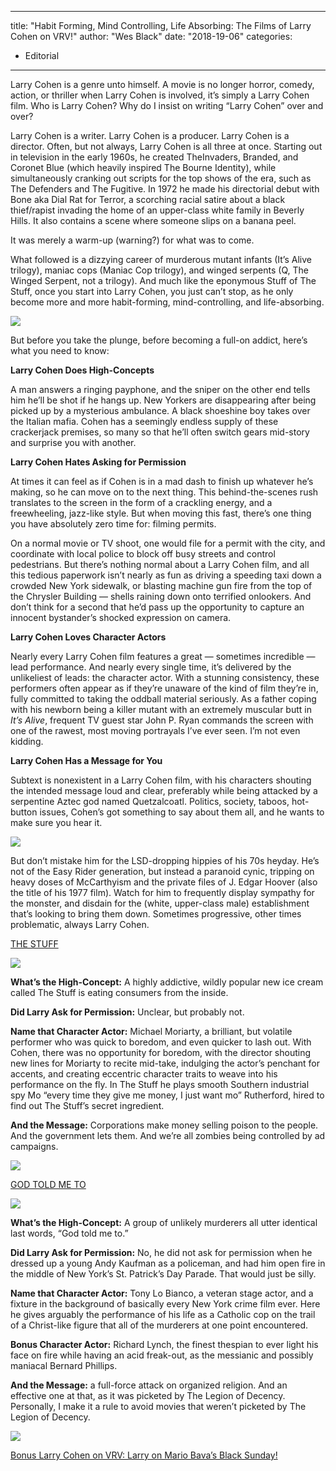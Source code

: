
---
title: "Habit Forming, Mind Controlling, Life Absorbing: The Films of Larry Cohen on VRV!"
author: "Wes Black"
date: "2018-19-06"
categories:
- Editorial
---

Larry Cohen is a genre unto himself. A movie is no longer horror, comedy, action, or thriller when Larry Cohen is involved, it’s simply a Larry Cohen film. Who is Larry Cohen? Why do I insist on writing “Larry Cohen” over and over?

Larry Cohen is a writer. Larry Cohen is a producer. Larry Cohen is a director. Often, but not always, Larry Cohen is all three at once. Starting out in television in the early 1960s, he created TheInvaders, Branded, and Coronet Blue (which heavily inspired The Bourne Identity), while simultaneously cranking out scripts for the top shows of the era, such as The Defenders and The Fugitive. In 1972 he made his directorial debut with Bone aka Dial Rat for Terror, a scorching racial satire about a black thief/rapist invading the home of an upper-class white family in Beverly Hills. It also contains a scene where someone slips on a banana peel. 

It was merely a warm-up (warning?) for what was to come. 

What followed is a dizzying career of murderous mutant infants (It’s Alive trilogy), maniac cops (Maniac Cop trilogy), and winged serpents (Q, The Winged Serpent, not a trilogy). And much like the eponymous Stuff of The Stuff, once you start into Larry Cohen, you just can’t stop, as he only become more and more habit-forming, mind-controlling, and life-absorbing.

![](https://i1.wp.com/vrvblog.co/wp-content/uploads/2018/06/LarryCohen.jpg?resize=1000%2C980&#038;ssl=1)

But before you take the plunge, before becoming a full-on addict, here’s what you need to know:

**Larry Cohen Does High-Concepts**

A man answers a ringing payphone, and the sniper on the other end tells him he’ll be shot if he hangs up. New Yorkers are disappearing after being picked up by a mysterious ambulance. A black shoeshine boy takes over the Italian mafia. Cohen has a seemingly endless supply of these crackerjack premises, so many so that he’ll often switch gears mid-story and surprise you with another. 

**Larry Cohen Hates Asking for Permission**

At times it can feel as if Cohen is in a mad dash to finish up whatever he’s making, so he can move on to the next thing. This behind-the-scenes rush translates to the screen in the form of a crackling energy, and a freewheeling, jazz-like style. But when moving this fast, there’s one thing you have absolutely zero time for: filming permits.

On a normal movie or TV shoot, one would file for a permit with the city, and coordinate with local police to block off busy streets and control pedestrians. But there’s nothing normal about a Larry Cohen film, and all this tedious paperwork isn’t nearly as fun as driving a speeding taxi down a crowded New York sidewalk, or blasting machine gun fire from the top of the Chrysler Building — shells raining down onto terrified onlookers. And don’t think for a second that he’d pass up the opportunity to capture an innocent bystander’s shocked expression on camera. 

**Larry Cohen Loves Character Actors**

Nearly every Larry Cohen film features a great — sometimes incredible — lead performance. And nearly every single time, it’s delivered by the unlikeliest of leads: the character actor. With a stunning consistency, these performers often appear as if they’re unaware of the kind of film they’re in, fully committed to taking the oddball material seriously. As a father coping with his newborn being a killer mutant with an extremely muscular butt in *It&#8217;s Alive*, frequent TV guest star John P. Ryan commands the screen with one of the rawest, most moving portrayals I’ve ever seen. I’m not even kidding.

**Larry Cohen Has a Message for You**

Subtext is nonexistent in a Larry Cohen film, with his characters shouting the intended message loud and clear, preferably while being attacked by a serpentine Aztec god named Quetzalcoatl. Politics, society, taboos, hot-button issues, Cohen’s got something to say about them all, and he wants to make sure you hear it.

![](https://i0.wp.com/vrvblog.co/wp-content/uploads/2018/06/BlackSabbath.png?resize=1170%2C635&#038;ssl=1)

But don’t mistake him for the LSD-dropping hippies of his 70s heyday. He’s not of the Easy Rider generation, but instead a paranoid cynic, tripping on heavy doses of McCarthyism and the private files of J. Edgar Hoover (also the title of his 1977 film). Watch for him to frequently display sympathy for the monster, and disdain for the (white, upper-class male) establishment that’s looking to bring them down. Sometimes progressive, other times problematic, always Larry Cohen.

[THE STUFF](https://vrv.co/watch/GY8V3V29Y/The-Stuff)

![](https://i0.wp.com/vrvblog.co/wp-content/uploads/2018/06/The-Stuff1.png?resize=1170%2C624&#038;ssl=1)

**What’s the High-Concept:** A highly addictive, wildly popular new ice cream called The Stuff is eating consumers from the inside.

**Did Larry Ask for Permission:** Unclear, but probably not.

**Name that Character Actor:** Michael Moriarty, a brilliant, but volatile performer who was quick to boredom, and even quicker to lash out. With Cohen, there was no opportunity for boredom, with the director shouting new lines for Moriarty to recite mid-take, indulging the actor’s penchant for accents, and creating eccentric character traits to weave into his performance on the fly. In The Stuff he plays smooth Southern industrial spy Mo “every time they give me money, I just want mo” Rutherford, hired to find out The Stuff’s secret ingredient. 

**And the Message:** Corporations make money selling poison to the people. And the government lets them. And we’re all zombies being controlled by ad campaigns.

![](https://i0.wp.com/vrvblog.co/wp-content/uploads/2018/06/TheStuff2.png?resize=1170%2C624&#038;ssl=1)

[GOD TOLD ME TO](https://vrv.co/watch/GY1938KKR/God-Told-Me-To)

![](https://i1.wp.com/vrvblog.co/wp-content/uploads/2018/06/GodToldMeTo1.png?resize=1170%2C603&#038;ssl=1)

**What’s the High-Concept:** A group of unlikely murderers all utter identical last words, “God told me to.” 

**Did Larry Ask for Permission:** No, he did not ask for permission when he dressed up a young Andy Kaufman as a policeman, and had him open fire in the middle of New York’s St. Patrick’s Day Parade. That would just be silly. 

**Name that Character Actor:** Tony Lo Bianco, a veteran stage actor, and a fixture in the background of basically every New York crime film ever. Here he gives arguably the performance of his life as a Catholic cop on the trail of a Christ-like figure that all of the murderers at one point encountered. 

**Bonus Character Actor:** Richard Lynch, the finest thespian to ever light his face on fire while having an acid freak-out, as the messianic and possibly maniacal Bernard Phillips. 

**And the Message:** a full-force attack on organized religion. And an effective one at that, as it was picketed by The Legion of Decency. Personally, I make it a rule to avoid movies that weren’t picketed by The Legion of Decency.

![](https://i1.wp.com/vrvblog.co/wp-content/uploads/2018/06/GodToldMeTo2.png?resize=1170%2C627&#038;ssl=1)

[Bonus Larry Cohen on VRV: Larry on Mario Bava’s Black Sunday!](https://vrv.co/watch/GY8VQJ49Y/Trailers-from-Hell:Black-Sunday)
